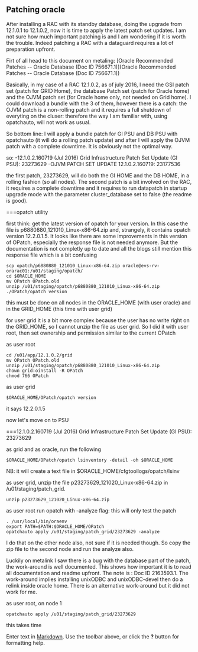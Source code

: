 ## Patching oracle

After installing a RAC with its standby database, doing the upgrade from 12.1.0.1 to 12.1.0.2, now it is time to apply the latest patch set updates. I am not sure how much important patching is and I am wondering if it is worth the trouble. Indeed patching a RAC with a dataguard requires a lot of preparation upfront.

Firt of all head to this document on metaling: [Oracle Recommended Patches -- Oracle Database (Doc ID 756671.1)](Oracle Recommended Patches -- Oracle Database (Doc ID 756671.1))

Basically, in my case of a RAC 12.1.0.2, as of july 2016, I need the GSI patch set (patch for GRID Home), the database Patch set (patch for Oracle home) and the OJVM patch set (for Oracle home only, not needed on Grid home). I could download a bundle with the 3 of them, however there is a catch: the OJVM patch is a non-rolling patch and it requires a full shutdown of everyting on the cluser: therefore the way I am familiar with, using opatchauto, will not work as usual.

So bottom line: I will apply a bundle patch for GI PSU and DB PSU with opatchauto (it will do a rolling patch update) and after I will apply the OJVM patch with a complete downtime. It is obviously not the optimal way.

so:
-12.1.0.2.160719 (Jul 2016) Grid Infrastructure Patch Set Update (GI PSU): 23273629
-OJVM PATCH SET UPDATE 12.1.0.2.160719: 23177536

the first patch, 23273629, will do both the GI HOME and the DB HOME, in a rolling fashion (so all nodes). The second patch is a bit involved on the RAC, it requires a complete downtime and it requires to run datapatch in startup upgrade mode with the parameter cluster_database set to false (the readme is good).

===opatch utility

first think: get the latest version of opatch for your version. In this case the file is p6880880_121010_Linux-x86-64.zip and, strangely, it contains opatch version 12.2.0.1.5. It looks like there are some improvements in this version of OPatch, especially the response file is not needed anymore. But the  documentation is not completly up to date and all the blogs still mention this response file which is a bit confusing

```
scp opatch/p6880880_121010_Linux-x86-64.zip oracle@evs-rv-orarac01:/u01/staging/opatch/
cd $ORACLE_HOME
mv OPatch OPatch.old
unzip /u01/staging/opatch/p6880880_121010_Linux-x86-64.zip
./OPatch/opatch version
```

this must be done on all nodes in the ORACLE_HOME (with user oracle) and in the GRID_HOME (this time with user grid)

for user grid it is a bit more complex because the user has no write right on the GRID_HOME, so I cannot unzip the file as user grid. So I did it with user root, then set ownership and permission similar to the current OPatch

as user root

```
cd /u01/app/12.1.0.2/grid
mv OPatch OPatch.old
unzip /u01/staging/opatch/p6880880_121010_Linux-x86-64.zip
chown grid:oinstall -R OPatch
chmod 766 OPatch
```

as user grid

```
$ORACLE_HOME/OPatch/opatch version
```
it says 12.2.0.1.5

now let's move on to PSU 

===12.1.0.2.160719 (Jul 2016) Grid Infrastructure Patch Set Update (GI PSU): 23273629

as grid and as oracle, run the following

```
$ORACLE_HOME/OPatch/opatch lsinventory -detail -oh $ORACLE_HOME
```
NB: it will create a text file in $ORACLE_HOME/cfgtoollogs/opatch/lsinv


as user grid, unzip the file p23273629_121020_Linux-x86-64.zip in /u01/staging/patch_grid.

```
unzip p23273629_121020_Linux-x86-64.zip 
```


as user root run opatch with -analyze flag: this will only test the patch

```
. /usr/local/bin/oraenv
export PATH=$PATH:$ORACLE_HOME/OPatch
opatchauto apply /u01/staging/patch_grid/23273629 -analyze
```
I do that on the other node also, not sure if it is needed though. So copy the zip file to the second node and run the analyze also.

Luckily on metalink I saw there is a bug with the database part of the patch, the work-around is well documented. This shows how important it is to read all documentation and readme upfront. 
The note is : Doc ID 2163593.1. The work-around implies installing unixODBC and unixODBC-devel then do a relink inside oracle home. There is an alternative work-around but it did not work for me.

as user root, on node 1

```
opatchauto apply /u01/staging/patch_grid/23273629
```
this takes time


Enter text in [Markdown](http://daringfireball.net/projects/markdown/). Use the toolbar above, or click the **?** button for formatting help.
